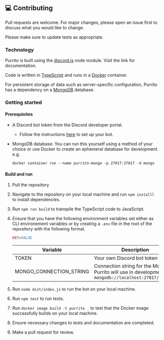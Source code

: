 ## :computer: Contributing

Pull requests are welcome. For major changes, please open an issue first to discuss what you would like to change.

Please make sure to update tests as appropriate.

### Technology

Purrito is built using the [discord.js](https://discord.js.org/#/) node module. Visit the link for documentation.

Code is written in [TypeScript](https://www.typescriptlang.org/) and runs in a [Docker](https://www.docker.com/) container.

For persistent storage of data such as server-specific configuration, Purrito has a dependency on a [MongoDB](https://www.mongodb.com/) database.

### Getting started

#### Prerequisites

- A Discord bot token from the Discord developer portal.
  - Follow the instructions [here](https://discordapp.com/developers/docs/intro) to set up your bot.
- MongoDB database. You can run this yourself using a method of your choice or use Docker to create an ephemeral database for development. e.g.

  `docker container run --name purrito-mongo -p 27017:27017 -d mongo`

#### Build and run

1. Pull the repository
2. Navigate to the repository on your local machine and run `npm installl` to install dependencies.
3. Run `npm run build` to transpile the TypeScript code to JavaScript.
4. Ensure that you have the following environment variables set either as CLI environement variables or by creating a `.env` file in the root of the repository with the following format.

   ```ini
   KEY=VALUE
   ```

   | Variable                | Description                                                                                                |
   | ----------------------- | ---------------------------------------------------------------------------------------------------------- |
   | TOKEN                   | Your own Discord bot token                                                                                 |
   | MONGO_CONNECTION_STRING | Connection string for the MongoDB Purrito will use in development e.g. `mongodb://localhost:27017/purrito` |

5. Run `node dist/index.js` to run the bot on your local machine.
6. Run `npm test` to run tests.
7. Run `docker image build -t purrito .` to test that the Docker image successfully builds on your local machine.
8. Ensure necessary changes to tests and documentation are completed.
9. Make a pull request for review.
